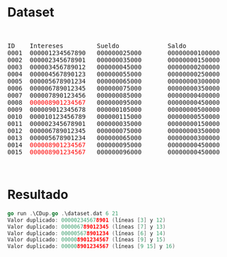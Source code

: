 <style>
    .custom-font {
        font-size: 10px; /* Tamaño de la fuente en píxeles */
    }
</style>

# Dataset  

<pre>
<span classname="custom-font">

ID    Intereses         Sueldo             Saldo             Bonificación      Fecha  
0001  000001234567890   000000025000       00000000100000    00000005000000    20220429  
0002  000002345678901   000000035000       00000000150000    00000007500000    20220429  
0003  000003456789012   000000045000       00000000200000    00000010000000    20220429  
0004  000004567890123   000000055000       00000000250000    00000012500000    20220429  
0005  000005678901234   000000065000       00000000300000    00000015000000    20220429  
0006  000006789012345   000000075000       00000000350000    00000017500000    20220429  
0007  000007890123456   000000085000       00000000400000    00000020000000    20220429  
0008  <span style='color: red;'>000008901234567</span>   000000095000       00000000450000    00000022500000    20220429  
0009  000009012345678   000000105000       00000000500000    00000025000000    20220429  
0010  000010123456789   000000115000       00000000550000    00000027500000    20220429  
0011  000002345678901   000000035000       00000000150000    00000007500000    20220429  
0012  000006789012345   000000075000       00000000350000    00000017500000    20220429  
0013  000005678901234   000000065000       00000000300000    00000015000000    20220429  
0014  <span style='color: red;'>000008901234567</span>   000000095000       00000000450000    00000022500000    20220429  
0015  <span style='color: red;'>000008901234567</span>   000000096000       00000000450000    00000022500000    20220429  

</span>
</pre>

# Resultado  

``` go
go run .\CDup.go .\dataset.dat 6 21
Valor duplicado: 000002345678901 (líneas [3] y 12)
Valor duplicado: 000006789012345 (líneas [7] y 13)
Valor duplicado: 000005678901234 (líneas [6] y 14)
Valor duplicado: 000008901234567 (líneas [9] y 15)
Valor duplicado: 000008901234567 (líneas [9 15] y 16)
```

